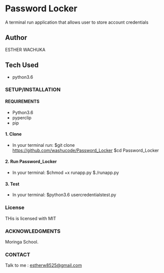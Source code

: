 # Password Locker
A terminal run application that allows user to store account credentials

## Author
ESTHER WACHUKA

## Tech Used
 * python3.6
 

### SETUP/INSTALLATION

#### REQUIREMENTS

* Python3.6
* pyperclip
* pip

#### 1. Clone
  * In your terminal run:
    $git clone https://github.com/washucode/Password_Locker
    $cd Password_Locker
#### 2. Run Password_Locker
   * In your terminal:
     $chmod +x runapp.py
     $./runapp.py
#### 3. Test
   * In your terminal:
     $python3.6 usercredentialstest.py


### License
THis is licensed with MIT

### ACKNOWLEDGMENTS
 Moringa School.
 
 
### CONTACT

Talk to me : estherw8525@gmail.com
